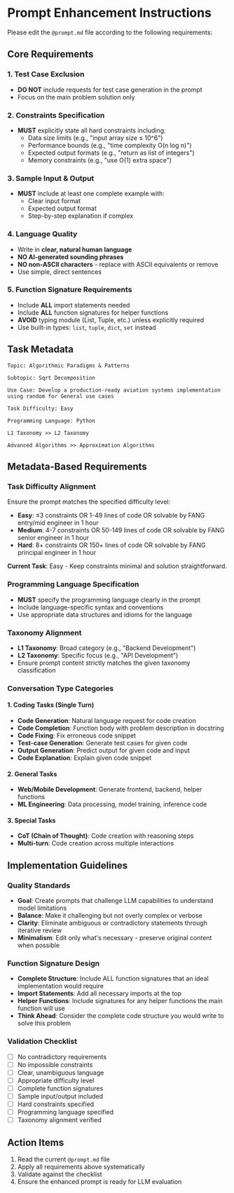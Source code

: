 # Prompt Enhancement Instructions

Please edit the `@prompt.md` file according to the following requirements:

## Core Requirements

### 1. Test Case Exclusion
- **DO NOT** include requests for test case generation in the prompt
- Focus on the main problem solution only

### 2. Constraints Specification
- **MUST** explicitly state all hard constraints including:
  - Data size limits (e.g., "input array size ≤ 10^6")
  - Performance bounds (e.g., "time complexity O(n log n)")
  - Expected output formats (e.g., "return as list of integers")
  - Memory constraints (e.g., "use O(1) extra space")

### 3. Sample Input & Output
- **MUST** include at least one complete example with:
  - Clear input format
  - Expected output format
  - Step-by-step explanation if complex

### 4. Language Quality
- Write in **clear, natural human language**
- **NO AI-generated sounding phrases**
- **NO non-ASCII characters** - replace with ASCII equivalents or remove
- Use simple, direct sentences

### 5. Function Signature Requirements
- Include **ALL** import statements needed
- Include **ALL** function signatures for helper functions
- **AVOID** typing module (List, Tuple, etc.) unless explicitly required
- Use built-in types: `list`, `tuple`, `dict`, `set` instead 

## Task Metadata

```
Topic: Algorithmic Paradigms & Patterns

Subtopic: Sqrt Decomposition

Use Case: Develop a production-ready aviation systems implementation using random for General use cases

Task Difficulty: Easy

Programming Language: Python

L1 Taxonomy >> L2 Taxonomy

Advanced Algorithms >> Approximation Algorithms
```

## Metadata-Based Requirements

### Task Difficulty Alignment
Ensure the prompt matches the specified difficulty level:

- **Easy**: ≤3 constraints OR 1-49 lines of code OR solvable by FANG entry/mid engineer in 1 hour
- **Medium**: 4-7 constraints OR 50-149 lines of code OR solvable by FANG senior engineer in 1 hour  
- **Hard**: 8+ constraints OR 150+ lines of code OR solvable by FANG principal engineer in 1 hour

**Current Task**: Easy - Keep constraints minimal and solution straightforward.

### Programming Language Specification
- **MUST** specify the programming language clearly in the prompt
- Include language-specific syntax and conventions
- Use appropriate data structures and idioms for the language

### Taxonomy Alignment
- **L1 Taxonomy**: Broad category (e.g., "Backend Development")
- **L2 Taxonomy**: Specific focus (e.g., "API Development")
- Ensure prompt content strictly matches the given taxonomy classification

### Conversation Type Categories

#### 1. Coding Tasks (Single Turn)
- **Code Generation**: Natural language request for code creation
- **Code Completion**: Function body with problem description in docstring
- **Code Fixing**: Fix erroneous code snippet
- **Test-case Generation**: Generate test cases for given code
- **Output Generation**: Predict output for given code and input
- **Code Explanation**: Explain given code snippet

#### 2. General Tasks
- **Web/Mobile Development**: Generate frontend, backend, helper functions
- **ML Engineering**: Data processing, model training, inference code

#### 3. Special Tasks
- **CoT (Chain of Thought)**: Code creation with reasoning steps
- **Multi-turn**: Code creation across multiple interactions


## Implementation Guidelines

### Quality Standards
- **Goal**: Create prompts that challenge LLM capabilities to understand model limitations
- **Balance**: Make it challenging but not overly complex or verbose
- **Clarity**: Eliminate ambiguous or contradictory statements through iterative review
- **Minimalism**: Edit only what's necessary - preserve original content when possible

### Function Signature Design
- **Complete Structure**: Include ALL function signatures that an ideal implementation would require
- **Import Statements**: Add all necessary imports at the top
- **Helper Functions**: Include signatures for any helper functions the main function will use
- **Think Ahead**: Consider the complete code structure you would write to solve this problem

### Validation Checklist
- [ ] No contradictory requirements
- [ ] No impossible constraints
- [ ] Clear, unambiguous language
- [ ] Appropriate difficulty level
- [ ] Complete function signatures
- [ ] Sample input/output included
- [ ] Hard constraints specified
- [ ] Programming language specified
- [ ] Taxonomy alignment verified

## Action Items
1. Read the current `@prompt.md` file
2. Apply all requirements above systematically
3. Validate against the checklist
4. Ensure the enhanced prompt is ready for LLM evaluation